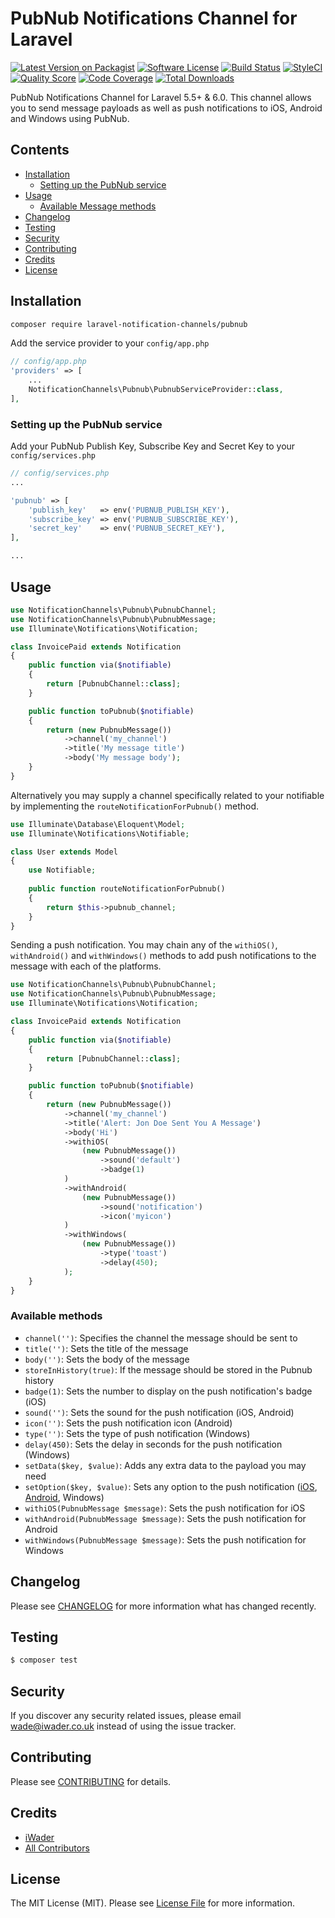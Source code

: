 # PubNub Notifications Channel for Laravel
[![Latest Version on Packagist](https://img.shields.io/packagist/v/laravel-notification-channels/pubnub.svg?style=flat-square)](https://packagist.org/packages/laravel-notification-channels/pubnub)
[![Software License](https://img.shields.io/badge/license-MIT-brightgreen.svg?style=flat-square)](LICENSE.md)
[![Build Status](https://img.shields.io/travis/laravel-notification-channels/pubnub/master.svg?style=flat-square)](https://travis-ci.org/laravel-notification-channels/pubnub)
[![StyleCI](https://styleci.io/repos/65854225/shield)](https://styleci.io/repos/65854225)
[![Quality Score](https://img.shields.io/scrutinizer/g/laravel-notification-channels/pubnub.svg?style=flat-square)](https://scrutinizer-ci.com/g/laravel-notification-channels/pubnub)
[![Code Coverage](https://img.shields.io/scrutinizer/coverage/g/laravel-notification-channels/pubnub/master.svg?style=flat-square)](https://scrutinizer-ci.com/g/laravel-notification-channels/pubnub/?branch=master)
[![Total Downloads](https://img.shields.io/packagist/dt/laravel-notification-channels/pubnub.svg?style=flat-square)](https://packagist.org/packages/laravel-notification-channels/pubnub)

PubNub Notifications Channel for Laravel 5.5+  & 6.0. This channel allows you to send message payloads as well as push notifications to iOS, Android and Windows using PubNub.

## Contents

- [Installation](#installation)
	- [Setting up the PubNub service](#setting-up-the-PubNub-service)
- [Usage](#usage)
	- [Available Message methods](#available-message-methods)
- [Changelog](#changelog)
- [Testing](#testing)
- [Security](#security)
- [Contributing](#contributing)
- [Credits](#credits)
- [License](#license)

## Installation

```bash
composer require laravel-notification-channels/pubnub
```

Add the service provider to your `config/app.php`

```php
// config/app.php
'providers' => [
    ...
    NotificationChannels\Pubnub\PubnubServiceProvider::class,
],
```

### Setting up the PubNub service

Add your PubNub Publish Key, Subscribe Key and Secret Key to your `config/services.php`

```php
// config/services.php
...

'pubnub' => [
    'publish_key'   => env('PUBNUB_PUBLISH_KEY'),
    'subscribe_key' => env('PUBNUB_SUBSCRIBE_KEY'),
    'secret_key'    => env('PUBNUB_SECRET_KEY'),
],

... 
```

## Usage

```php
use NotificationChannels\Pubnub\PubnubChannel;
use NotificationChannels\Pubnub\PubnubMessage;
use Illuminate\Notifications\Notification;

class InvoicePaid extends Notification
{
    public function via($notifiable)
    {
        return [PubnubChannel::class];
    }

    public function toPubnub($notifiable)
    {
        return (new PubnubMessage())
            ->channel('my_channel')
            ->title('My message title')
            ->body('My message body');
    }
}
```

Alternatively you may supply a channel specifically related to your notifiable by implementing the `routeNotificationForPubnub()` method.

```php
use Illuminate\Database\Eloquent\Model;
use Illuminate\Notifications\Notifiable;

class User extends Model
{
    use Notifiable;
    
    public function routeNotificationForPubnub()
    {
        return $this->pubnub_channel;
    }
}
```

Sending a push notification. You may chain any of the `withiOS()`, `withAndroid()` and `withWindows()` methods to add push notifications to the message with each of the platforms.

```php
use NotificationChannels\Pubnub\PubnubChannel;
use NotificationChannels\Pubnub\PubnubMessage;
use Illuminate\Notifications\Notification;

class InvoicePaid extends Notification
{
    public function via($notifiable)
    {
        return [PubnubChannel::class];
    }

    public function toPubnub($notifiable)
    {
        return (new PubnubMessage())
            ->channel('my_channel')
            ->title('Alert: Jon Doe Sent You A Message')
            ->body('Hi')
            ->withiOS(
                (new PubnubMessage())
                    ->sound('default')
                    ->badge(1)
            )
            ->withAndroid(
                (new PubnubMessage())
                    ->sound('notification')
                    ->icon('myicon')
            )
            ->withWindows(
                (new PubnubMessage())
                    ->type('toast')
                    ->delay(450);
            );
    }
}
```

### Available methods

 - `channel('')`: Specifies the channel the message should be sent to
 - `title('')`: Sets the title of the message
 - `body('')`: Sets the body of the message
 - `storeInHistory(true)`: If the message should be stored in the Pubnub history
 - `badge(1)`: Sets the number to display on the push notification's badge (iOS)
 - `sound('')`: Sets the sound for the push notification (iOS, Android)
 - `icon('')`: Sets the push notification icon (Android)
 - `type('')`: Sets the type of push notification (Windows)
 - `delay(450)`: Sets the delay in seconds for the push notification (Windows)
 - `setData($key, $value)`: Adds any extra data to the payload you may need
 - `setOption($key, $value)`: Sets any option to the push notification ([iOS][reference-ios], [Android][reference-android], Windows) 
 - `withiOS(PubnubMessage $message)`: Sets the push notification for iOS
 - `withAndroid(PubnubMessage $message)`: Sets the push notification for Android
 - `withWindows(PubnubMessage $message)`: Sets the push notification for Windows

## Changelog

Please see [CHANGELOG](CHANGELOG.md) for more information what has changed recently.

## Testing

``` bash
$ composer test
```

## Security

If you discover any security related issues, please email wade@iwader.co.uk instead of using the issue tracker.

## Contributing

Please see [CONTRIBUTING](CONTRIBUTING.md) for details.

## Credits

- [iWader](https://github.com/iWader)
- [All Contributors](../../contributors)

## License

The MIT License (MIT). Please see [License File](LICENSE.md) for more information.

[reference-ios]: https://developer.apple.com/library/ios/documentation/NetworkingInternet/Conceptual/RemoteNotificationsPG/Chapters/TheNotificationPayload.html#//apple_ref/doc/uid/TP40008194-CH107-SW1
[reference-android]: https://developers.google.com/cloud-messaging/http-server-ref#notification-payload-support
